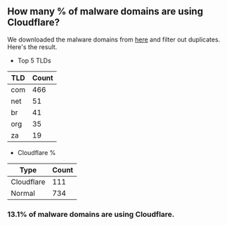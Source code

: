 ## How many % of malware domains are using Cloudflare?


We downloaded the malware domains from [here](https://urlhaus.abuse.ch) and filter out duplicates.
Here's the result.


[//]: # (start replacement)


- Top 5 TLDs

| TLD | Count |
| --- | --- |
| com | 466 |
| net | 51 |
| br | 41 |
| org | 35 |
| za | 19 |


- Cloudflare %

| Type | Count |
| --- | --- |
| Cloudflare | 111 |
| Normal | 734 |


### 13.1% of malware domains are using Cloudflare.